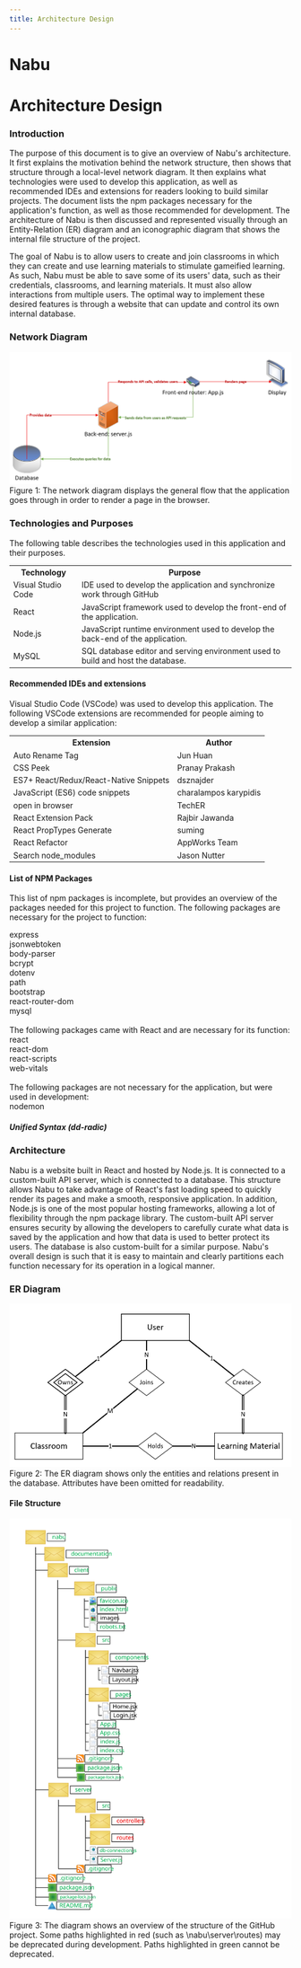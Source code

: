 ```yaml
---
title: Architecture Design
---
```


# Nabu
# Architecture Design
### Introduction
The purpose of this document is to give an overview of Nabu's architecture. It first explains the motivation behind the network structure, then shows that structure through a local-level network diagram. It then explains what technologies were used to develop this application, as well as recommended IDEs and extensions for readers looking to build similar projects. The document lists the npm packages necessary for the application's function, as well as those recommended for development. The architecture of Nabu is then discussed and represented visually through an Entity-Relation (ER) diagram and an iconographic diagram that shows the internal file structure of the project.

The goal of Nabu is to allow users to create and join classrooms in which they can create and use learning materials to stimulate gameified learning. As such, Nabu must be able to save some of its users' data, such as their credentials, classrooms, and learning materials. It must also allow interactions from multiple users. The optimal way to implement these desired features is through a website that can update and control its own internal database. 


### Network Diagram
<img src="./Network_Diagram.png">
Figure 1: The network diagram displays the general flow that the application goes through in order to render a page in the browser.


### Technologies and Purposes
The following table describes the technologies used in this application and their purposes.
<table>
	<div id='bind'>
		<tr>
			<th>Technology</th>
			<th>Purpose</th>
		</tr>
		<tr>
			<td>Visual Studio Code</td>
			<td>IDE used to develop the application and synchronize work through GitHub</td>
		</tr>
		<tr>
			<td>React</td>
			<td>JavaScript framework used to develop the front-end of the application.</td>
		</tr>
		<tr>
			<td>Node.js</td>
			<td>JavaScript runtime environment used to develop the back-end of the application.</td>
		</tr>
		<tr>
			<td>MySQL</td>
			<td>SQL database editor and serving environment used to build and host the database.</td>
		</tr>
	</div>
</table>


#### Recommended IDEs and extensions
Visual Studio Code (VSCode) was used to develop this application. The following VSCode extensions are recommended for people aiming to develop a similar application:
<table>
	<div id='bind'>
		<tr>
			<th>Extension</th>
			<th>Author</th>
		</tr>
		<tr>
			<td>Auto Rename Tag</td>
			<td>Jun Huan</td>
		</tr>
		<tr>
			<td>CSS Peek</td>
			<td>Pranay Prakash</td>
		</tr>
		<tr>
			<td>ES7+ React/Redux/React-Native Snippets</td>
			<td>dsznajder</td>
		</tr>
		<tr>
			<td>JavaScript (ES6) code snippets</td>
			<td>charalampos karypidis</td>
		</tr>
		<tr>
			<td>open in browser</td>
			<td>TechER</td>
		</tr>
		<tr>
			<td>React Extension Pack</td>
			<td>Rajbir Jawanda</td>
		</tr>
		<tr>
			<td>React PropTypes Generate</td>
			<td>suming</td>
		</tr>
		<tr>
			<td>React Refactor</td>
			<td>AppWorks Team</td>
		</tr>
		<tr>
			<td>Search node_modules</td>
			<td>Jason Nutter</td>
		</tr>
	</div>
</table>


#### List of NPM Packages
This list of npm packages is incomplete, but provides an overview of the packages needed for this project to function.
The following packages are necessary for the project to function:
<div>
	<tr>express</tr><br>
	<tr>jsonwebtoken</tr><br>
	<tr>body-parser</tr><br>
	<tr>bcrypt</tr><br>
	<tr>dotenv</tr><br>
	<tr>path</tr><br>
	<tr>bootstrap</tr><br>
	<tr>react-router-dom</tr><br>
	<tr>mysql</tr><br>
</div><br>
The following packages came with React and are necessary for its function:
<div>
	<tr>react</tr><br>
	<tr>react-dom</tr><br>
	<tr>react-scripts</tr><br>
	<tr>web-vitals</tr><br>
</div><br>
The following packages are not necessary for the application, but were used in development:
<div>
	<tr>nodemon</tr>
</div>


##### Unified Syntax (dd-radic)


### Architecture
Nabu is a website built in React and hosted by Node.js. It is connected to a custom-built API server, which is connected to a database. This structure allows Nabu to take advantage of React's fast loading speed to quickly render its pages and make a smooth, responsive application. In addition, Node.js is one of the most popular hosting frameworks, allowing a lot of flexibility through the npm package library. The custom-built API server ensures security by allowing the developers to carefully curate what data is saved by the application and how that data is used to better protect its users. The database is also custom-built for a similar purpose. Nabu's overall design is such that it is easy to maintain and clearly partitions each function necessary for its operation in a logical manner.


### ER Diagram
<img src="./ER_Diagram.png">
Figure 2: The ER diagram shows only the entities and relations present in the database. Attributes have been omitted for readability.


#### File Structure
<img src="./File_structure.svg">
Figure 3: The diagram shows an overview of the structure of the GitHub project. Some paths highlighted in red (such as \nabu\server\routes) may be deprecated during development. Paths highlighted in green cannot be deprecated.